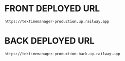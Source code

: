 # FRONT DEPLOYED URL

`https://tektimemanager-production.up.railway.app`

# BACK DEPLOYED URL

```https://tektimemanager-production-back.up.railway.app```